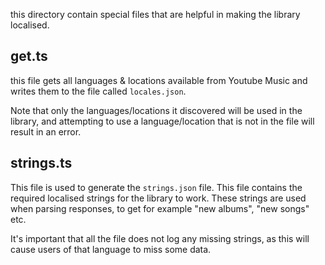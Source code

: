 this directory contain special files that are helpful in making the library
localised.

## get.ts

this file gets all languages & locations available from Youtube Music and writes
them to the file called `locales.json`.

Note that only the languages/locations it discovered will be used in the
library, and attempting to use a language/location that is not in the file will
result in an error.

## strings.ts

This file is used to generate the `strings.json` file. This file contains the
required localised strings for the library to work. These strings are used when
parsing responses, to get for example "new albums", "new songs" etc.

It's important that all the file does not log any missing strings, as this will
cause users of that language to miss some data.

